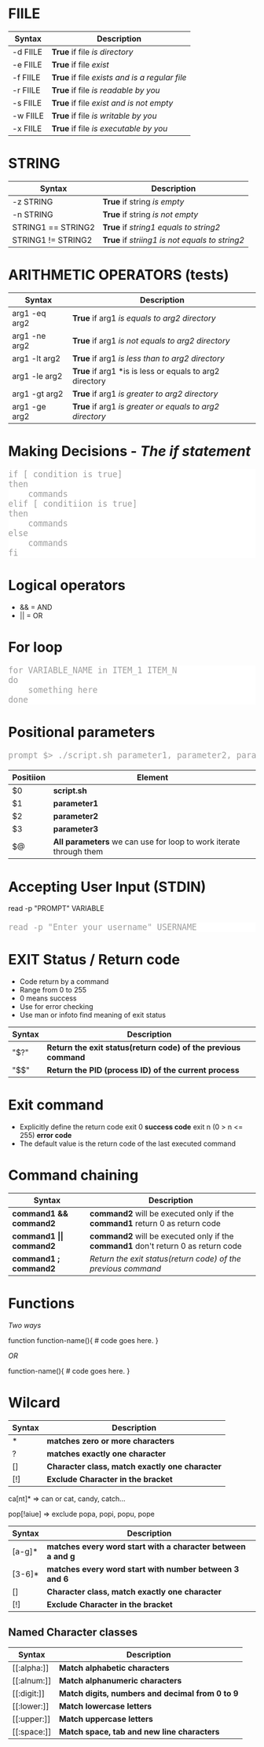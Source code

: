 <style>

body{
}

pre{
    max-height: 500px;
    width: 100%;
    margin: 20px 0;
    font-size: 1.2em;
    overflow: auto;
    background-color: white;
    color: #9e9e9e;
}
</style>

# FIILE                                                                    

| Syntax | Description |                                            
|--------|-------------|
| -d FIILE | **True** if file *is directory* |
| -e FIILE | **True** if file *exist* |
| -f FIILE | **True** if file *exists and is a regular file* | 
| -r FIILE | **True** if file *is readable by you* |
| -s FIILE | **True** if file *exist and is not empty* |
| -w FIILE | **True** if file *is writable by you* |
| -x FIILE | **True** if file *is executable by you* |

# STRING

| Syntax | Description |
|--------|-------------|
| -z STRING | **True** if string *is empty* |
| -n STRING | **True** if string *is not empty* |
| STRING1 == STRING2 | **True** if *string1 equals to string2* | 
| STRING1 != STRING2 | **True** if *striing1 is not equals to string2* |

# ARITHMETIC OPERATORS (tests)

| Syntax | Description |
|--------|-------------|
| arg1 -eq arg2 | **True** if arg1 *is equals to arg2 directory* |
| arg1 -ne arg2 | **True** if arg1 *is not equals to arg2 directory* |
| arg1 -lt arg2 | **True** if arg1 *is less than to arg2 directory* |
| arg1 -le arg2 | **True** if arg1 *is is less or equals to arg2 directory |
| arg1 -gt arg2 | **True** if arg1 *is greater to arg2 directory* |
| arg1 -ge arg2 | **True** if arg1 *is greater or equals to arg2 directory* |

# Making Decisions - *The if statement*

<pre>
if [ condition is true]
then 
    commands
elif [ conditiion is true]
then
    commands
else
    commands
fi
</pre>

# Logical operators

- && = AND
- || = OR

# For loop

<pre>
for VARIABLE_NAME in ITEM_1 ITEM_N
do
    something here
done
</pre>

# Positional parameters

<pre>
prompt $> ./script.sh parameter1, parameter2, parameter3
</pre>

| Positiion | Element |
|--------|-------------|
| $0 | **script.sh** |
| $1 | **parameter1** |
| $2 | **parameter2** |
| $3 | **parameter3** |
| $@ | **All parameters** we can use for loop to work iterate  through them |

# Accepting User Input (STDIN)

read -p "PROMPT" VARIABLE
<pre>read -p "Enter your username" USERNAME</pre>


# EXIT Status / Return code
- Code return by a command
- Range from 0 to 255
- 0 means success
- Use for error checking
- Use man or infoto find meaning of exit status

| Syntax | Description |
|--------|-------------|
| "$?" | **Return the exit status(return code) of the previous command** |
| "$$" | **Return the PID (process ID) of the current process** |

# Exit command
- Explicitly define the return code
    exit 0 **success code**
    exit n (0 > n <= 255) **error code**
- The default value is the return code of the last executed command

# Command chaining

| Syntax | Description |
|--------|-------------|
| **command1 && command2** | **command2** will be executed only if the **command1** return 0 as return code |
| **command1 \|\| command2** | **command2** will be executed only if the **command1** don't return  0 as return code |
| **command1 ; command2** | *Return the exit status(return code) of the previous command* |

# Functions
*Two ways* 

function function-name(){
    \# code goes here.
}

*OR*

function-name(){
    \# code goes here.
}

# Wilcard

| Syntax | Description |
|--------|-------------|
| * | **matches zero or more characters** |
| ? | **matches exactly one character** |
| [] | **Character class, match exactly one character** |
| [!] | **Exclude Character in the bracket** |

ca[nt]* => can or cat, candy, catch...

pop[!aiue] => exclude popa, popi, popu, pope

| Syntax | Description |
|--------|-------------|
| [a-g]* | **matches every word start with a character between a and g** |
| [3-6]* | **matches every word start with number between 3 and 6** |
| [] | **Character class, match exactly one character** |
| [!] | **Exclude Character in the bracket** |

## Named Character classes

| Syntax | Description |
|--------|-------------|
| [\[:alpha:]] | **Match alphabetic characters** |
| [\[:alnum:]] | **Match alphanumeric characters** |
| [\[:digit:]] | **Match digits, numbers and decimal from 0 to 9** |
| [\[:lower:]] | **Match lowercase letters** |
| [\[:upper:]] | **Match uppercase letters** |
| [\[:space:]] | **Match space, tab and new line characters** |




